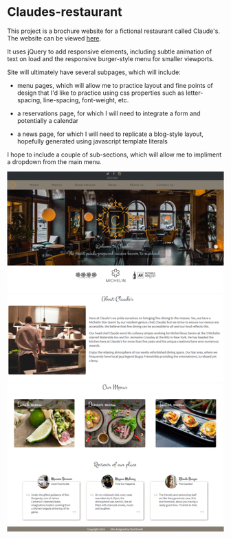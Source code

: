 # Claudes-restaurant

This project is a brochure website for a fictional restaurant called Claude's. The website can be viewed [here](https://wonderful-wilson-e250a9.netlify.com/).

It uses jQuery to add responsive elements, including subtle animation of text on load and the responsive burger-style menu for smaller viewports.

Site will ultimately have several subpages, which will include:

- menu pages, which will allow me to practice layout and fine points of design that I'd like to practice using css properties such as letter-spacing, line-spacing, font-weight, etc.

- a reservations page, for which I will need to integrate a form and potentially a calendar

- a news page, for which I will need to replicate a blog-style layout, hopefully generated using javascript template literals

I hope to include a couple of sub-sections, which will allow me to impliment a dropdown from the main menu.

![Screenshot 1 of Claude's site](https://raw.githubusercontent.com/paul-duvall/website_images/master/claudes-large-1.GIF)
![Screenshot 2 of Claude's site](https://raw.githubusercontent.com/paul-duvall/website_images/master/claudes-large-2.GIF)
![Screenshot 3 of Claude's site](https://raw.githubusercontent.com/paul-duvall/website_images/master/claudes-large-3.GIF)
